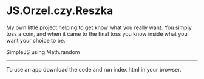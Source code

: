 # JS.Orzel.czy.Reszka

My own little project helping to get know what you really want. You simply toss a coin, and when it came to the final toss you know inside what you want your choice to be.

SimpleJS using Math.random

----------
To use an app download the code and run index.html in your browser.
